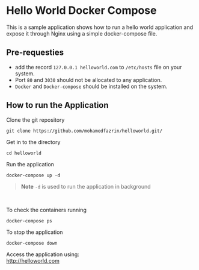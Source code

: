 # Hello World Docker Compose
This is a sample application shows how to run a hello world application and expose it through Nginx using a simple docker-compose file.

## Pre-requesties
- add the record ``127.0.0.1 helloworld.com`` to `/etc/hosts` file on your system.
- Port `80` and `3030` should not be allocated to any application.
- `Docker` and `Docker-compose` should be installed on the system.

## How to run the Application
Clone the git repository  
```
git clone https://github.com/mohamedfazrin/helloworld.git/
```  

Get in to the directory  
```
cd helloworld
```

Run the application  
```
docker-compose up -d
```  
>**Note**
> `-d` is used to run the application in background  <br/>  
<br/>


To check the containers running  
```
docker-compose ps
```

To stop the application  
```
docker-compose down
```  

Access the application using:  
http://helloworld.com
